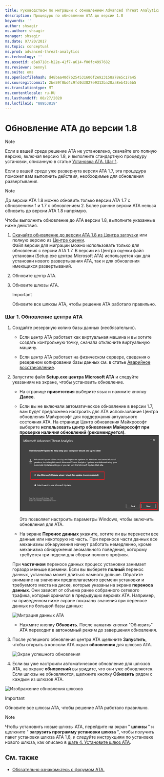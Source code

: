 ```yaml
---
title: Руководством по миграции с обновлением Advanced Threat Analytics до 1,8
description: Процедуры по обновлению ATA до версии 1.8
keywords: ''
author: shsagir
ms.author: shsagir
manager: shsagir
ms.date: 07/20/2017
ms.topic: conceptual
ms.prod: advanced-threat-analytics
ms.technology: ''
ms.assetid: e5a9718c-b22e-41f7-a614-f00fc4997682
ms.reviewer: bennyl
ms.suite: ems
ms.openlocfilehash: d48baa40d76254531606f2e923158a78e5c17a45
ms.sourcegitcommit: 2be59f0bd4c9fd0d3827e9312ba20aa8eb43c6b5
ms.translationtype: MT
ms.contentlocale: ru-RU
ms.lasthandoff: 08/27/2020
ms.locfileid: "88953819"
---
```

# <a name="updating-ata-to-version-18"></a>Обновление ATA до версии 1.8

> [!NOTE] 
> Если в вашей среде решение ATA не установлено, скачайте его полную версию, включая версию 1.8, и выполните стандартную процедуру установки, описанную в статье [Установка ATA. Шаг 1](install-ata-step1.md).

Если в вашей среде уже развернута версия ATA 1.7, эта процедура поможет вам выполнить действия, необходимые для обновления развертывания.

> [!NOTE] 
>  До версии ATA 1.8 можно обновить только версии ATA 1.7 с обновлением 1 и 1.7 с обновлением 2. Более ранние версии ATA нельзя обновить до версии ATA 1.8 напрямую.

Чтобы выполнить обновление до ATA версии 1.8, выполните указанные ниже действия.

1.  [Скачайте обновление до версии ATA 1.8 из Центра загрузки](https://www.microsoft.com/download/details.aspx?id=55536) или полную версию из [Центра оценки](https://www.microsoft.com/evalcenter/evaluate-microsoft-advanced-threat-analytics).<br>
Файл версии для миграции можно использовать только для обновления с версии ATA 1.7. В версии из Центра оценки файл установки (Setup.exe центра Microsoft ATA) используется как для установки нового развертывания ATA, так и для обновления имеющихся развертываний.

1. Обновите центр ATA.

1. Обновите шлюзы АТА.

    > [!IMPORTANT]
    > Обновите все шлюзы ATA, чтобы решение ATA работало правильно.

### <a name="step-1-update-the-ata-center"></a>Шаг 1. Обновление центра ATA

1. Создайте резервную копию базы данных (необязательно).

   - Если центр АТА работает как виртуальная машина и вы хотите создать контрольную точку, сначала отключите виртуальную машину.

   - Если центр ATA работает на физическом сервере, сведения о резервном копировании базы данных см. в статье [Аварийное восстановление](disaster-recovery.md).

1. Запустите файл **Setup.exe центра Microsoft ATA** и следуйте указаниям на экране, чтобы установить обновление.

   - На странице **приветствия** выберите язык и нажмите кнопку **Далее**.

   - Если вы не включали автоматическое обновление в версии 1.7, вам будет предложено настроить для ATA использование Центра обновления Майкрософт для поддержания актуального состояния ATA.  На странице Центр обновления Майкрософт выберите **использовать центр обновления Майкрософт при проверке наличия обновлений (рекомендуется)**.
     ![Изображение. Поддержка актуальности ATA](media/ata_ms_update.png)
     
     Это позволяет настроить параметры Windows, чтобы включить обновления для ATA. 
    
   - На экране **Перенос данных** укажите, хотите ли вы перенести все данные или некоторую их часть. При переносе части данных все механизмы обнаружения начнут работать немедленно, кроме механизма обнаружения аномального поведения, которому требуется три недели для сборки полного профиля.  
    
   При **частичном** переносе данных процесс установки занимает гораздо меньше времени. Если вы выберете **полный** перенос данных, установка может длиться намного дольше. Обратите внимание на значения предполагаемого времени установки и требуемого места на диске, которые указаны на экране **переноса данных**. Они зависят от объема ранее собранного сетевого трафика, который хранился в предыдущих версиях ATA. Например, на приведенном ниже экране показаны значения при переносе данных из большой базы данных:
         
    ![Миграция данных ATA](media/migration-data-migration.png)

   - Нажмите кнопку **Обновить**. После нажатия кнопки "Обновить" ATA переходит в автономный режим до завершения обновления.

1. После успешного обновления центра ATA щелкните **Запустить**, чтобы открыть в консоли ATA экран **обновления** для шлюзов ATA.

    ![Экран успешного обновления](media/migration-center-success.png)

1. Если вы уже настроили автоматическое обновление для шлюзов ATA, на экране **обновлений** вы увидите, что они уже обновляются. Если шлюзы не обновляются, щелкните кнопку **Обновить** рядом с каждым из шлюзов ATA.
  
![Изображение обновления шлюзов](media/migration-update-gw.png)

  
> [!IMPORTANT] 
> Обновите все шлюзы ATA, чтобы решение ATA работало правильно.
 
> [!NOTE] 
> Чтобы установить новые шлюзы ATA, перейдите на экран " **шлюзы** " и щелкните " **загрузить программу установки шлюза** ", чтобы получить пакет установки шлюза ATA 1,8, и следуйте инструкциям по установке нового шлюза, как описано в [шаге 4. Установите шлюз ATA](install-ata-step4.md).


## <a name="see-also"></a>См. также

- [Обязательно ознакомьтесь с форумом ATA.](https://social.technet.microsoft.com/Forums/security/home?forum=mata)
